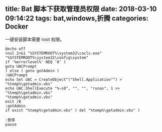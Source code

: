 title: Bat 脚本下获取管理员权限
date: 2018-03-10 09:14:22
tags: bat,windows,折腾
categories: Docker
---




一键安装脚本需要 root 权限。

<!-- more -->

``` shell
@echo off
>nul 2>&1 "%SYSTEMROOT%\system32\cacls.exe" "%SYSTEMROOT%\system32\config\system"
if '%errorlevel%' NEQ '0' (
goto UACPrompt
) else ( goto gotAdmin )
:UACPrompt
echo Set UAC = CreateObject^("Shell.Application"^) > "%temp%\getadmin.vbs"
echo UAC.ShellExecute "%~s0", "", "", "runas", 1 >> "%temp%\getadmin.vbs"
"%temp%\getadmin.vbs"
exit /B
:gotAdmin
if exist "%temp%\getadmin.vbs" ( del "%temp%\getadmin.vbs" )

:暂停
pause
```
